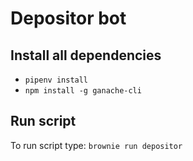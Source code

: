 # Depositor bot

## Install all dependencies
- `pipenv install`
- `npm install -g ganache-cli`

## Run script
To run script type:  `brownie run depositor`